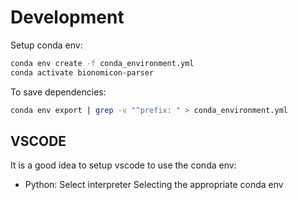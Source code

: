 # Development
Setup conda env:
```sh
conda env create -f conda_environment.yml
conda activate bionomicon-parser
```

To save dependencies:
```sh
conda env export | grep -v "^prefix: " > conda_environment.yml
```

## VSCODE
It is a good idea to setup vscode to use the conda env:
- Python: Select interpreter
Selecting the appropriate conda env